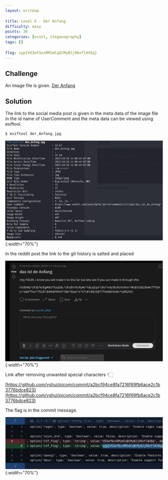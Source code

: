 ```yaml
---
layout: writeup

title: Level 6 - Der Anfang
difficulty: easy
points: 30
categories: [osint, steganography]
tags: []

flag: zyp{VG3wf$xxRM1mCq$CMyBJjO0zflAV$q}
---
```


## Challenge

An image file is given. [Der Anfang](writeupfiles/level6/der_Anfang.jpg)

## Solution

The link to the social media post is given in the meta data of the image file in the id name of UserComment and the meta data can be viewed using exiftool.

```bash
$ exiftool der_Anfang.jpg
```

![exiftool](writeupfiles/level6/exiftool.png){:width="70%"}

In the reddit post the link to the git history is salted and placed

![reddit](writeupfiles/level6/reddit.png){:width="70%"}

Link after removing unwanted special characters 👇🏻

[https://github.com/yshui/picom/commit/a2bcf94ce8fa7216f69fb6ace2c1b3776bdce823](https://github.com/yshui/picom/commit/a2bcf94ce8fa7216f69fb6ace2c1b3776bdce823)

The flag is in the commit message.

![flag](writeupfiles/level6/flag.png){:width="70%"}
